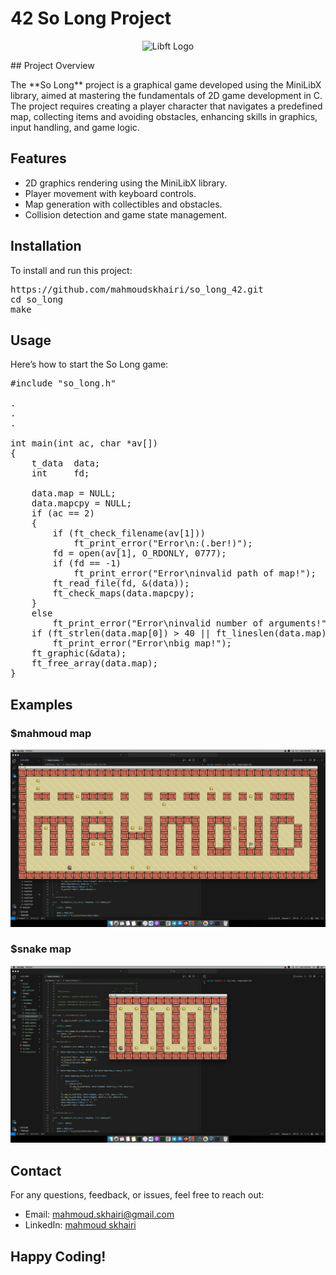 # 42 So Long Project

<p align="center">
  <img src="so_long.png" alt="Libft Logo" style="max-width: 100%; height: auto;">
</p>
## Project Overview

<p>
The **So Long** project is a graphical game developed using the MiniLibX library, aimed at mastering the fundamentals of 2D game development in C. The project requires creating a player character that navigates a predefined map, collecting items and avoiding obstacles, enhancing skills in graphics, input handling, and game logic.
</p>

## Features

<ul>
  <li>2D graphics rendering using the MiniLibX library.</li>
  <li>Player movement with keyboard controls.</li>
  <li>Map generation with collectibles and obstacles.</li>
  <li>Collision detection and game state management.</li>
</ul>

## Installation

<p>To install and run this project:</p>

<pre>
https://github.com/mahmoudskhairi/so_long_42.git
cd so_long
make
</pre>

## Usage

<p>Here’s how to start the So Long game:</p>

<pre>
#include "so_long.h"

.
.
.

int	main(int ac, char *av[])
{
	t_data	data;
	int		fd;

	data.map = NULL;
	data.mapcpy = NULL;
	if (ac == 2)
	{
		if (ft_check_filename(av[1]))
			ft_print_error("Error\n:(.ber!)");
		fd = open(av[1], O_RDONLY, 0777);
		if (fd == -1)
			ft_print_error("Error\ninvalid path of map!");
		ft_read_file(fd, &(data));
		ft_check_maps(data.mapcpy);
	}
	else
		ft_print_error("Error\ninvalid number of arguments!");
	if (ft_strlen(data.map[0]) > 40 || ft_lineslen(data.map) > 21)
		ft_print_error("Error\nbig map!");
	ft_graphic(&data);
	ft_free_array(data.map);
}
</pre>

## Examples

### $mahmoud map

<p align="center">
  <img src="so_long1.jpg" alt="Libft Logo" style="max-width: 100%; height: auto;">
</p>

### $snake map
<p align="center">
  <img src="so_long2.jpg" alt="Libft Logo" style="max-width: 100%; height: auto;">
</p>

<h2 id="contact">Contact</h2>
<p>For any questions, feedback, or issues, feel free to reach out:</p>
<ul>
  <li>Email: <a href="mailto:mahmoud.skhairi@gmail.com">mahmoud.skhairi@gmail.com</a></li>
  <li>LinkedIn: <a href="https://www.linkedin.com/in/mahmoud-skhairi" target="_blank">mahmoud skhairi</a></li>
</ul>

<h2>Happy Coding!</h2>